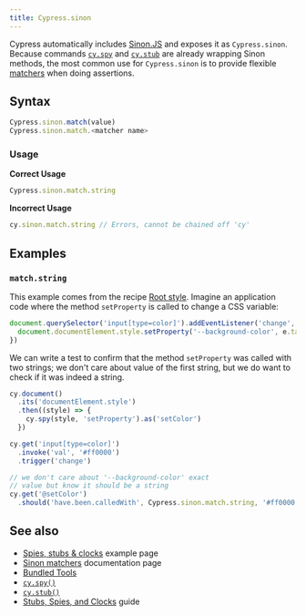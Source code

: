 ```yaml
---
title: Cypress.sinon
---
```


Cypress automatically includes [Sinon.JS](http://sinonjs.org/) and exposes it as `Cypress.sinon`. Because commands [`cy.spy`](/api/commands/spy) and [`cy.stub`](/api/commands/stub) are already wrapping Sinon methods, the most common use for `Cypress.sinon` is to provide flexible [matchers](https://sinonjs.org/releases/latest/matchers/) when doing assertions.

## Syntax

```javascript
Cypress.sinon.match(value)
Cypress.sinon.match.<matcher name>
```

### Usage

**<Icon name="check-circle" color="green"></Icon> Correct Usage**

```javascript
Cypress.sinon.match.string
```

**<Icon name="exclamation-triangle" color="red"></Icon> Incorrect Usage**

```javascript
cy.sinon.match.string // Errors, cannot be chained off 'cy'
```

## Examples

### `match.string`

This example comes from the recipe [Root style](https://github.com/cypress-io/cypress-example-recipes#testing-the-dom). Imagine an application code where the method `setProperty` is called to change a CSS variable:

```js
document.querySelector('input[type=color]').addEventListener('change', (e) => {
  document.documentElement.style.setProperty('--background-color', e.target.value)
})
```

We can write a test to confirm that the method `setProperty` was called with two strings; we don't care about value of the first string, but we do want to check if it was indeed a string.

```javascript
cy.document()
  .its('documentElement.style')
  .then((style) => {
    cy.spy(style, 'setProperty').as('setColor')
  })

cy.get('input[type=color]')
  .invoke('val', '#ff0000')
  .trigger('change')

// we don't care about '--background-color' exact
// value but know it should be a string
cy.get('@setColor')
  .should('have.been.calledWith', Cypress.sinon.match.string, '#ff0000')
```

## See also

- [Spies, stubs & clocks](https://example.cypress.io/commands/spies-stubs-clocks) example page
- [Sinon matchers](https://sinonjs.org/releases/latest/matchers/) documentation page
- [Bundled Tools](/guides/references/bundled-tools)
- [`cy.spy()`](/api/commands/spy)
- [`cy.stub()`](/api/commands/stub)
- [Stubs, Spies, and Clocks](/guides/guides/stubs-spies-and-clocks) guide

